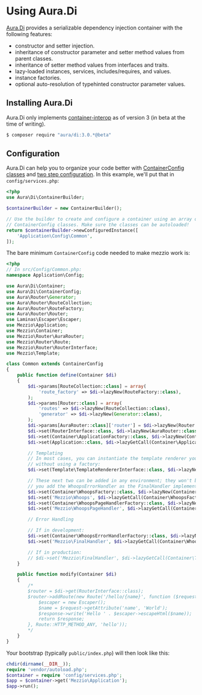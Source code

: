 # Using Aura.Di

[Aura.Di](https://github.com/auraphp/Aura.Di/) provides a serializable dependency
injection container with the following features:

- constructor and setter injection.
- inheritance of constructor parameter and setter method values from parent
  classes.
- inheritance of setter method values from interfaces and traits.
- lazy-loaded instances, services, includes/requires, and values.
- instance factories.
- optional auto-resolution of typehinted constructor parameter values.

## Installing Aura.Di

Aura.Di only implements [container-interop](https://github.com/container-interop/container-interop)
as of version 3 (in beta at the time of writing).

```bash
$ composer require "aura/di:3.0.*@beta"
```

## Configuration

Aura.Di can help you to organize your code better with
[ContainerConfig classes](http://auraphp.com/packages/Aura.Di/config.html) and
[two step configuration](http://auraphp.com/blog/2014/04/07/two-stage-config/).
In this example, we'll put that in `config/services.php`:

```php
<?php
use Aura\Di\ContainerBuilder;

$containerBuilder = new ContainerBuilder();

// Use the builder to create and configure a container using an array of
// ContainerConfig classes. Make sure the classes can be autoloaded!
return $containerBuilder->newConfiguredInstance([
    'Application\Config\Common',
]);
```

The bare minimum `ContainerConfig` code needed to make mezzio work is:

```php
<?php
// In src/Config/Common.php:
namespace Application\Config;

use Aura\Di\Container;
use Aura\Di\ContainerConfig;
use Aura\Router\Generator;
use Aura\Router\RouteCollection;
use Aura\Router\RouteFactory;
use Aura\Router\Router;
use Laminas\Escaper\Escaper;
use Mezzio\Application;
use Mezzio\Container;
use Mezzio\Router\AuraRouter;
use Mezzio\Router\Route;
use Mezzio\Router\RouterInterface;
use Mezzio\Template;

class Common extends ContainerConfig
{
    public function define(Container $di)
    {
        $di->params[RouteCollection::class] = array(
            'route_factory' => $di->lazyNew(RouteFactory::class),
        );
        $di->params[Router::class] = array(
            'routes' => $di->lazyNew(RouteCollection::class),
            'generator' => $di->lazyNew(Generator::class),
        );
        $di->params[AuraRouter::class]['router'] = $di->lazyNew(Router::class);
        $di->set(RouterInterface::class, $di->lazyNew(AuraRouter::class));
        $di->set(Container\ApplicationFactory::class, $di->lazyNew(Container\ApplicationFactory::class));
        $di->set(Application::class, $di->lazyGetCall(Container\ApplicationFactory::class, '__invoke', $di));

        // Templating
        // In most cases, you can instantiate the template renderer you want to use
        // without using a factory:
        $di->set(Template\TemplateRendererInterface::class, $di->lazyNew(Template\Plates::class));

        // These next two can be added in any environment; they won't be used unless
        // you add the WhoopsErrorHandler as the FinalHandler implementation:
        $di->set(Container\WhoopsFactory::class, $di->lazyNew(Container\WhoopsFactory::class));
        $di->set('Mezzio\Whoops', $di->lazyGetCall(Container\WhoopsFactory::class, '__invoke', $di));
        $di->set(Container\WhoopsPageHandlerFactory::class, $di->lazyNew(Container\WhoopsPageHandlerFactory::class));
        $di->set('Mezzio\WhoopsPageHandler', $di->lazyGetCall(Container\WhoopsPageHandlerFactory::class, '__invoke', $di));

        // Error Handling

        // If in development:
        $di->set(Container\WhoopsErrorHandlerFactory::class, $di->lazyNew(Container\WhoopsErrorHandlerFactory::class));
        $di->set('Mezzio\FinalHandler', $di->lazyGetCall(Container\WhoopsErrorHandlerFactory::class, '__invoke', $di));

        // If in production:
        // $di->set('Mezzio\FinalHandler', $di->lazyGetCall(Container\TemplatedErrorHandlerFactory::class, '__invoke', $di));
    }

    public function modify(Container $di)
    {
        /*
        $router = $di->get(RouterInterface::class);
        $router->addRoute(new Route('/hello/{name}', function ($request, $response, $next) {
            $escaper = new Escaper();
            $name = $request->getAttribute('name', 'World');
            $response->write('Hello ' . $escaper->escapeHtml($name));
            return $response;
        }, Route::HTTP_METHOD_ANY, 'hello'));
        */
    }
}
```

Your bootstrap (typically `public/index.php`) will then look like this:

```php
chdir(dirname(__DIR__));
require 'vendor/autoload.php';
$container = require 'config/services.php';
$app = $container->get('Mezzio\Application');
$app->run();
```
